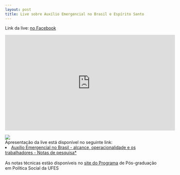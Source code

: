 ```yaml
---
layout: post
title: Live sobre Auxílio Emergencial no Brasil e Espírito Santo
---
```

Link da live: <a href="https://www.facebook.com/watch/live/?v=262978261800298&ref=watch_permalink"> no Facebook</a><br/>
<p><iframe src="https://www.facebook.com/plugins/video.php?href=https%3A%2F%2Fwww.facebook.com%2FPPGPS.UFES%2Fvideos%2F262978261800298%2F&show_text=0&width=560" width="560" height="315" style="border:none;overflow:hidden" scrolling="no" frameborder="0" allowTransparency="true" allowFullScreen="true"></iframe></p>

<img src="{{ site.baseurl }}/images/2020-10-22-live-auxilio-emergencial.jpeg" class="fit image">
<br/>
Apresentação da live está disponível no seguinte link:
<li><a href="{{ site.baseurl }}/files/2020-10-22-auxilio-emergencial-Brasil-apresentacao.pdf">Auxílio Emergencial no Brasil - alcance, operacionalidade e os trabalhadores - Notas de pesquisa*</a></li>

<br/>
As notas técnicas estão disponíveis no <a href="http://politicasocial.ufes.br/pt-br/conteudo/covid-19-nota-dos-pesquisadores-em-politica-social-da-ufes">site do Programa</a> de Pós-graduação em Política Social da UFES<br/>
<br/>

